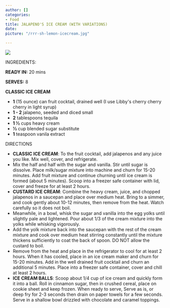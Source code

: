 ```yaml
---
author: []
categories:
- Food
title: JALAPENO'S ICE CREAM (WITH VARIATIONS)
date: 
picture: "/rrr-sh-lemon-icecream.jpg"

---
```

![](/rrr-sh-lemon-icecream.jpg)

INGREDIENTS:

**READY IN:** 20 mins

**SERVES:** 8

**CLASSIC ICE CREAM**

* **1** (15 ounce) can fruit cocktail, drained well (I use Libby's cherry cherry cherry in light syrup)
* **1 - 2** jalapeno, seeded and diced small
* **2** tablespoons tequila
* **1 1⁄2** cups heavy cream
* **1⁄2** cup blended sugar substitute
* **1** teaspoon vanila extract

DIRECTIONS

* **CLASSIC ICE CREAM**: To the fruit cocktail, add jalapenos and any juice you like. Mix well, cover, and refrigerate.
* Mix the half and half with the sugar and vanilla. Stir until sugar is dissolve. Place milk/sugar mixture into machine and churn for 15-20 minutes. Add fruit mixture and continue churning until ice cream is formed (about 5 minutes). Scoop into a freezer safe container with lid, cover and freeze for at least 2 hours.
* **CUSTARD ICE CREAM**: Combine the heavy cream, juice, and chopped jalapenos in a saucepan and place over medium heat. Bring to a simmer, and cook gently about 10-12 minutes, then remove from the heat. Watch carefully so it does not boil.
* Meanwhile, in a bowl, whisk the sugar and vanilla into the egg yolks until slightly pale and lightened. Pour about 1/3 of the cream mixture into the yolks while whisking vigorously.
* Add the yolk mixture back into the saucepan with the rest of the cream mixture and cook over medium heat stirring constantly until the mixture thickens sufficiently to coat the back of spoon. DO NOT allow the custard to boil.
* Remove from the heat and place in the refrigerator to cool for at least 2 hours. When it has cooled, place in an ice cream maker and churn for 15-20 minutes. Add in the well drained fruit cocktail and churn an additional 5 minutes. Place into a freezer safe container, cover and chill at least 2 hours.
* **ICE CREAM BALLS**: Scoop about 1/4 cup of ice cream and quickly form it into a ball. Roll in cinnamon sugar, then in crushed cereal, place on cookie sheet and keep frozen. When ready to serve, Serve as is, or deep fry for 2-3 seconds then drain on paper towels for a few seconds. Serve in a shallow bowl drizzled with chocolate and caramel toppings.